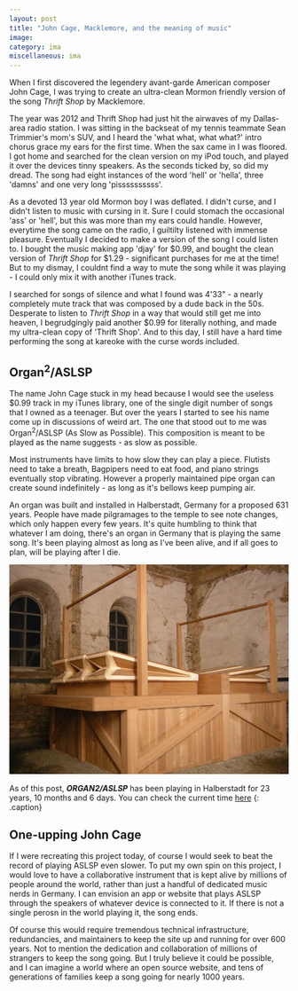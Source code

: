 ```yaml
---
layout: post
title: "John Cage, Macklemore, and the meaning of music"
image:
category: ima
miscellaneous: ima
---
```


When I first discovered the legendery avant-garde American composer John Cage, I was trying to create an ultra-clean Mormon friendly version of the song *Thrift Shop* by Macklemore.

The year was 2012 and Thrift Shop had just hit the airwaves of my Dallas-area radio station. I was sitting in the backseat of my tennis teammate Sean Trimmier's mom's SUV, and I heard the 'what what, what what?' intro chorus grace my ears for the first time. When the sax came in I was floored. I got home and searched for the clean version on my iPod touch, and played it over the devices tinny speakers. As the seconds ticked by, so did my dread. The song had eight instances of the word 'hell' or 'hella', three 'damns' and one very long 'pissssssssss'.

As a devoted 13 year old Mormon boy I was deflated. I didn't curse, and I didn't listen to music with cursing in it. Sure I could stomach the occasional 'ass' or 'hell', but this was more than my ears could handle. However, everytime the song came on the radio, I guiltilty listened with immense pleasure. Eventually I decided to make a version of the song I could listen to. I bought the music making app 'djay' for $0.99, and bought the clean version of *Thrift Shop* for $1.29 - significant purchases for me at the time! But to my dismay, I couldnt find a way to mute the song while it was playing - I could only mix it with another iTunes track.

I searched for songs of silence and what I found was 4'33" - a nearly completely mute track that was composed by a dude back in the 50s. Desperate to listen to *Thrift Shop* in a way that would still get me into heaven, I begrudgingly paid another $0.99 for literally nothing, and made my ultra-clean copy of 'Thrift Shop'. And to this day, I still have a hard time performing the song at kareoke with the curse words included.

## Organ<sup>2</sup>/ASLSP

The name John Cage stuck in my head because I would see the useless $0.99 track in my iTunes library, one of the single digit number of songs that I owned as a teenager. But over the years I started to see his name come up in discussions of weird art. The one that stood out to me was Organ<sup>2</sup>/ASLSP (As Slow as Possible). This composition is meant to be played as the name suggests - as slow as possible.

Most instruments have limits to how slow they can play a piece. Flutists need to take a breath, Bagpipers need to eat food, and piano strings eventually stop vibrating. However a properly maintained pipe organ can create sound indefinitely - as long as it's bellows keep pumping air.

An organ was built and installed in Halberstadt, Germany for a proposed 631 years. People have made pilgramages to the temple to see note changes, which only happen every few years. It's quite humbling to think that whatever I am doing, there's an organ in Germany that is playing the same song. It's been playing almost as long as I've been alive, and if all goes to plan, will be playing after I die.

![organ](/assets/img/2025-07-15-john-cage,-macklemore,-and-the-meaning-of-music/organ.jpg)

As of this post, ***ORGAN2/ASLSP*** has been playing in Halberstadt for 23 years, 10 months and 6 days. You can check the current time [here](https://en.wikipedia.org/wiki/As_Slow_as_Possible)
{: .caption}

## One-upping John Cage

If I were recreating this project today, of course I would seek to beat the record of playing ASLSP even slower. To put my own spin on this project, I would love to have a collaborative instrument that is kept alive by millions of people around the world, rather than just a handful of dedicated music nerds in Germany. I can envision an app or website that plays ASLSP through the speakers of whatever device is connected to it. If there is not a single perosn in the world playing it, the song ends.

Of course this would require tremendous technical infrastructure, redundancies, and maintainers to keep the site up and running for over 600 years. Not to mention the dedication and collaboration of millions of strangers to keep the song going. But I truly believe it could be possible, and I can imagine a world where an open source website, and tens of generations of families keep a song going for nearly 1000 years.


